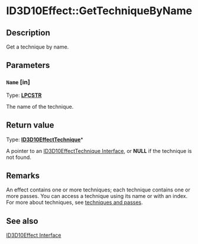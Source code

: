 # ID3D10Effect::GetTechniqueByName

## Description

Get a technique by name.

## Parameters

### `Name` [in]

Type: **[LPCSTR](https://learn.microsoft.com/windows/desktop/WinProg/windows-data-types)**

The name of the technique.

## Return value

Type: **[ID3D10EffectTechnique](https://learn.microsoft.com/windows/desktop/api/d3d10effect/nn-d3d10effect-id3d10effecttechnique)***

A pointer to an [ID3D10EffectTechnique Interface](https://learn.microsoft.com/windows/desktop/api/d3d10effect/nn-d3d10effect-id3d10effecttechnique), or **NULL** if the technique is not found.

## Remarks

An effect contains one or more techniques; each technique contains one or more passes. You can access a technique using its name or with an index. For more about techniques, see [techniques and passes](https://learn.microsoft.com/windows/desktop/direct3d10/d3d10-graphics-programming-guide-effects-organize).

## See also

[ID3D10Effect Interface](https://learn.microsoft.com/windows/desktop/api/d3d10effect/nn-d3d10effect-id3d10effect)